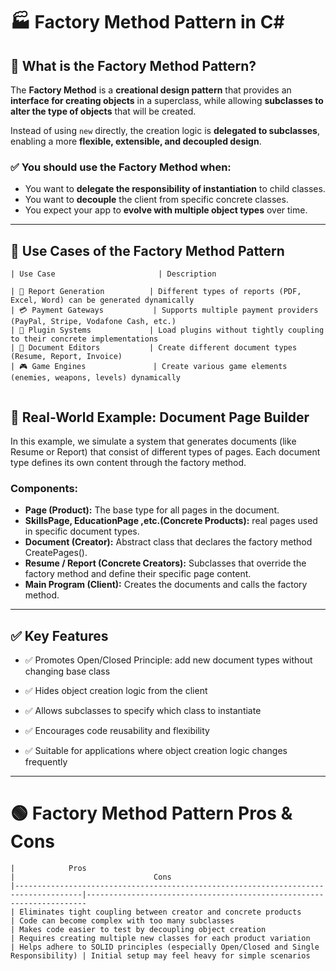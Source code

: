 # 🏭 Factory Method Pattern in C#

## 📌 What is the Factory Method Pattern?

The **Factory Method** is a **creational design pattern** that provides an **interface for creating objects** in a superclass, while allowing **subclasses to alter the type of objects** that will be created.

Instead of using `new` directly, the creation logic is **delegated to subclasses**, enabling a more **flexible, extensible, and decoupled design**.

### ✅ You should use the Factory Method when:
- You want to **delegate the responsibility of instantiation** to child classes.
- You want to **decouple** the client from specific concrete classes.
- You expect your app to **evolve with multiple object types** over time.

---

## 🧠 Use Cases of the Factory Method Pattern



```
| Use Case                       | Description                                                                

| 🧾 Report Generation          | Different types of reports (PDF, Excel, Word) can be generated dynamically
| 💳 Payment Gateways           | Supports multiple payment providers (PayPal, Stripe, Vodafone Cash, etc.)
| 🔌 Plugin Systems             | Load plugins without tightly coupling to their concrete implementations
| 📃 Document Editors           | Create different document types (Resume, Report, Invoice)
| 🎮 Game Engines               | Create various game elements (enemies, weapons, levels) dynamically


```
## 🚀 Real-World Example: Document Page Builder

In this example, we simulate a system that generates documents (like Resume or Report) that consist of different types of pages. Each document type defines its own content through the factory method.
### Components:
- **Page (Product):** The base type for all pages in the document.
- **SkillsPage, EducationPage ,etc.(Concrete Products):** real pages used in specific document types.
- **Document (Creator):**  Abstract class that declares the factory method CreatePages().
- **Resume / Report (Concrete Creators):** Subclasses that override the factory method and define their specific page content.
- **Main Program (Client):** Creates the documents and calls the factory method.
---

## ✅ Key Features

- ✅ Promotes Open/Closed Principle: add new document types without changing base class

- ✅ Hides object creation logic from the client

- ✅ Allows subclasses to specify which class to instantiate

- ✅ Encourages code reusability and flexibility

- ✅ Suitable for applications where object creation logic changes frequently

---

# 🟢 Factory Method Pattern Pros & Cons


```
|            Pros                                                                     |                               Cons
|-------------------------------------------------------------------------------------|----------------------------------------------------------------------
| Eliminates tight coupling between creator and concrete products                     | Code can become complex with too many subclasses
| Makes code easier to test by decoupling object creation                             | Requires creating multiple new classes for each product variation
| Helps adhere to SOLID principles (especially Open/Closed and Single Responsibility) | Initial setup may feel heavy for simple scenarios
